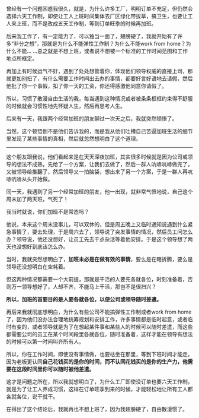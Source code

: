 <p>曾经有一个问题困惑我很久，就是，为什么许多工厂，明明订单不充足，但仍然会选择六天工作制，即使让工人上班时间集体去厂区绿化带拔草，搞卫生，也要让工人来上班，而不是改成五天工作制，等到订单旺季的时候再加班。</p><p>后来我工作了，有一定能力了，可以独当一面了，翅膀硬了，我就开始有了许多“非分之想”，那就是为什么不能弹性工作制？为什么不能work from home？为什么不能... ...总之就是不想上班，或者说不想被一个标准的工作时间范围和工作地点所框定。</p><p>再加上有时候运气不好，遇到了处处想管着你，体现他们领导权威的直接上司，那就更加别扭了，有什么需要工作时间出去办的事情，都要好言好语地去请假，然后他批了你一个事假，扣了你一天的工资，你还得感激他同意你请假了。</p><p>所以，习惯了散漫自由生活的我，每当遇到这种情况或者被条条框框约束得不舒服的时候就会习惯性地先怀疑人生，然后再思考人生。</p><p>后来有一天，我跟两个经常加班的朋友聊过一次天之后，我就突然顿悟了。</p><p>当然，这个顿悟倒不是他们告诉我的，而是我从他们吐槽自己苦逼加班生活的细节里发现了某些事情的真相，然后就忽然想明白了这个道理。</p><hr/><p>这个朋友跟我说，他们看起来是在天天深夜加班，其实很多时候就是因为公司或领导的想法不成熟，先给了一个方案，让我们去做了，然后一群人吭哧吭哧做完了，又被领导给推翻了，然后领导又一拍脑袋，想出来了另一个方案，于是一群人再吭哧吭哧从头开始做。</p><p>同一天，我遇到了另一个经常加班的朋友，他一出现，就非常气愤地说，自己这个周末加了两天班，气死了！</p><p>我当时就说，你们加班不是常态吗？</p><p>他说，本来这个周末没事儿，可以双休的，但是周五晚上又临时通知说遇到什么紧急事情了，要去处理，于是周六去了，领导说了突发事情的情况，然后员工问怎么办？领导说，他还没想好，让员工先去干点杂活等着他安排。于是这个领导想了两天也没想好到底该怎么办。</p><p>当时，我就突然想明白了，<b>加班未必是在做有效的事情</b>，要么是在瞎折腾，要么是领导还没想明白在空耗着。</p><p>但这两种情况都需要一个大前提，那就是干活的人要先各就各位，时刻准备着，否则万一领导想好了，人却不齐，不能马上干活，那岂不是很扫兴？</p><p><b>所以，加班的首要目的是人要各就各位，以便公司或领导随时差遣。</b></p><p>再后来我就彻底想明白，为什么有些公司不能搞弹性工作制或者work from home了，因为他们没办法合理地统筹规划和安排工作，许多事情都是临时起意，或者临时有变的，或者领导就是为了在想起某件事和某些人的时候可以随时差遣，而这些都需要公司的员工在某个时间段里各就各位，随时准备着，这样才能在领导有想法的时候可以第一时间叫齐所有人。</p><p>所以，你在工作时间，即使没有事情做，也要枯坐在那里，等到下班时间才能走，因为老板更认同<b>自己花钱买的是你的时间，而不认同花钱买的是你的生产力，他需要在这段时间里你可以随时被他差遣。</b></p><p>这才是问题之所在，所以我就想明白了，为什么工厂即使没订单也要六天工作制，就是为了让工人养成习惯，这样在订单旺季到来的时候，才能轻松地让所有工人都各就各位，说干就干。</p><p>在得出了这个结论后，我就再也不想上班了，因为我翅膀硬了，自由散漫惯了。</p>
